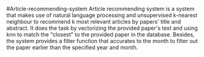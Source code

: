 #Article-recommending-system
Article recommending system is a system that makes use of natural language processing and unsupervised k-nearest neighbour to recommend k most relevant articles by papers' title and abstract. It does the task by vectorizing the provided paper's text and using knn to match the "closest" to the provided paper in the database. Besides, the system provides a filter function that accurates to the month to filter out the paper earlier than the specified year and month.
